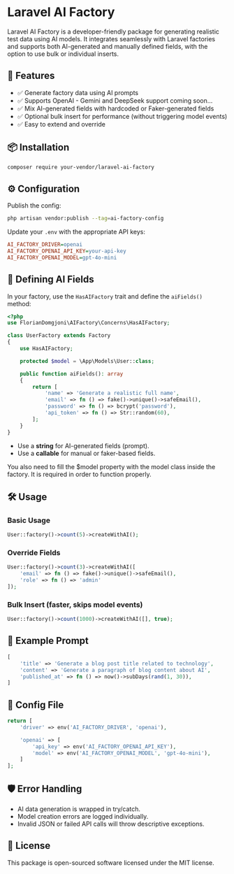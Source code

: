 
# Laravel AI Factory

Laravel AI Factory is a developer-friendly package for generating realistic test data using AI models. It integrates seamlessly with Laravel factories and supports both AI-generated and manually defined fields, with the option to use bulk or individual inserts.

## 🚀 Features

-   ✅ Generate factory data using AI prompts
-   ✅ Supports OpenAI - Gemini and DeepSeek support coming soon...
-   ✅ Mix AI-generated fields with hardcoded or Faker-generated fields
-   ✅ Optional bulk insert for performance (without triggering model events)
-   ✅ Easy to extend and override

## 📦 Installation

```bash
composer require your-vendor/laravel-ai-factory
```

## ⚙️ Configuration

Publish the config:
```bash
php artisan vendor:publish --tag=ai-factory-config
```
Update your `.env` with the appropriate API keys:
```ini
AI_FACTORY_DRIVER=openai
AI_FACTORY_OPENAI_API_KEY=your-api-key
AI_FACTORY_OPENAI_MODEL=gpt-4o-mini
```

## 🧠 Defining AI Fields

In your factory, use the `HasAIFactory` trait and define the `aiFields()` method:
```php
<?php
use FlorianDomgjoni\AIFactory\Concerns\HasAIFactory;

class UserFactory extends Factory
{
    use HasAIFactory;

    protected $model = \App\Models\User::class;

    public function aiFields(): array
    {
        return [
            'name' => 'Generate a realistic full name',
            'email' => fn () => fake()->unique()->safeEmail(),
            'password' => fn () => bcrypt('password'),
            'api_token' => fn () => Str::random(60),
        ];
    }
}
```
-   Use a **string** for AI-generated fields (prompt).  
-   Use a **callable** for manual or faker-based fields.

You also need to fill the $model property with the model class inside the factory. It is required in order to function properly.

## 🛠 Usage

### Basic Usage
```php
User::factory()->count(5)->createWithAI();
```

### Override Fields
```php
User::factory()->count(3)->createWithAI([
    'email' => fn () => fake()->unique()->safeEmail(),
    'role' => fn () => 'admin'
]);
```

### Bulk Insert (faster, skips model events)
```php
User::factory()->count(1000)->createWithAI([], true);
```

## 🧪 Example Prompt
```php
[
    'title' => 'Generate a blog post title related to technology',
    'content' => 'Generate a paragraph of blog content about AI',
    'published_at' => fn () => now()->subDays(rand(1, 30)),
]
```

## 📂 Config File

```php
return [
    'driver' => env('AI_FACTORY_DRIVER', 'openai'),

    'openai' => [
        'api_key' => env('AI_FACTORY_OPENAI_API_KEY'),
        'model' => env('AI_FACTORY_OPENAI_MODEL', 'gpt-4o-mini'),
    ]
];
```

## 🛡 Error Handling

-   AI data generation is wrapped in try/catch.
-   Model creation errors are logged individually.
-   Invalid JSON or failed API calls will throw descriptive exceptions.

## 📄 License

This package is open-sourced software licensed under the MIT license.
